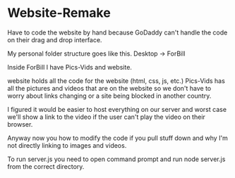 # Website-Remake
Have to code the website by hand because GoDaddy can't handle the code on their drag and drop interface.

My personal folder structure goes like this. 
Desktop -> ForBill

Inside ForBill I have Pics-Vids and website.

website holds all the code for the website (html, css, js, etc.)
Pics-Vids has all the pictures and videos that are on the website so we don't have to worry about links changing or a site being blocked in another country.

I figured it would be easier to host everything on our server and worst case we'll show a link to the video if the user can't play the video on their browser.

Anyway now you how to modify the code if you pull stuff down and why I'm not directly linking to images and videos. 

To run server.js you need to open command prompt and run node server.js from the correct directory.
